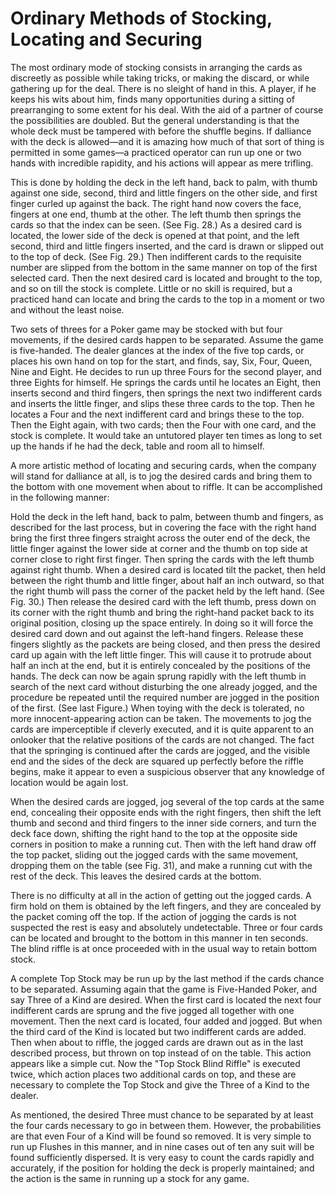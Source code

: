 # Ordinary Methods of Stocking, Locating and Securing

The most ordinary mode of stocking consists in arranging the cards as discreetly as possible while taking tricks, or making the discard, or while gathering up for the deal. There is no sleight of hand in this. A player, if he keeps his wits about him, finds many opportunities during a sitting of prearranging to some extent for his deal. With the aid of a partner of course the possibilities are doubled. But the general understanding is that the whole deck must be tampered with before the shuffle begins. If dalliance with the deck is allowed—and it is amazing how much of that sort of thing is permitted in some games—a practiced operator can run up one or two hands with incredible rapidity, and his actions will appear as mere trifling.

This is done by holding the deck in the left hand, back to palm, with thumb against one side, second, third and little fingers on the other side, and first finger curled up against the back. The right hand now covers the face, fingers at one end, thumb at the other. The left thumb then springs the cards so that the index can be seen. \(See Fig. 28.\) As a desired card is located, the lower side of the deck is opened at that point, and the left second, third and little fingers inserted, and the card is drawn or slipped out to the top of deck. \(See Fig. 29.\) Then indifferent cards to the requisite number are slipped from the bottom in the same manner on top of the first selected card. Then the next desired card is located and brought to the top, and so on till the stock is complete. Little or no skill is required, but a practiced hand can locate and bring the cards to the top in a moment or two and without the least noise.

Two sets of threes for a Poker game may be stocked with but four movements, if the desired cards happen to be separated. Assume the game is five-handed. The dealer glances at the index of the five top cards, or places his own hand on top for the start, and finds, say, Six, Four, Queen, Nine and Eight. He decides to run up three Fours for the second player, and three Eights for himself. He springs the cards until he locates an Eight, then inserts second and third fingers, then springs the next two indifferent cards and inserts the little finger, and slips these three cards to the top. Then he locates a Four and the next indifferent card and brings these to the top. Then the Eight again, with two cards; then the Four with one card, and the stock is complete. It would take an untutored player ten times as long to set up the hands if he had the deck, table and room all to himself.

A more artistic method of locating and securing cards, when the company will stand for dalliance at all, is to jog the desired cards and bring them to the bottom with one movement when about to riffle. It can be accomplished in the following manner:

Hold the deck in the left hand, back to palm, between thumb and fingers, as described for the last process, but in covering the face with the right hand bring the first three fingers straight across the outer end of the deck, the little finger against the lower side at corner and the thumb on top side at corner close to right first finger. Then spring the cards with the left thumb against right thumb. When a desired card is located tilt the packet, then held between the right thumb and little finger, about half an inch outward, so that the right thumb will pass the corner of the packet held by the left hand. \(See Fig. 30.\) Then release the desired card with the left thumb, press down on its corner with the right thumb and bring the right-hand packet back to its original position, closing up the space entirely. In doing so it will force the desired card down and out against the left-hand fingers. Release these fingers slightly as the packets are being closed, and then press the desired card up again with the left little finger. This will cause it to protrude about half an inch at the end, but it is entirely concealed by the positions of the hands. The deck can now be again sprung rapidly with the left thumb in search of the next card without disturbing the one already jogged, and the procedure be repeated until the required number are jogged in the position of the first. \(See last Figure.\) When toying with the deck is tolerated, no more innocent-appearing action can be taken. The movements to jog the cards are imperceptible if cleverly executed, and it is quite apparent to an onlooker that the relative positions of the cards are not changed. The fact that the springing is continued after the cards are jogged, and the visible end and the sides of the deck are squared up perfectly before the riffle begins, make it appear to even a suspicious observer that any knowledge of location would be again lost.

When the desired cards are jogged, jog several of the top cards at the same end, concealing their opposite ends with the right fingers, then shift the left thumb and second and third fingers to the inner side corners, and turn the deck face down, shifting the right hand to the top at the opposite side corners in position to make a running cut. Then with the left hand draw off the top packet, sliding out the jogged cards with the same movement, dropping them on the table \(see Fig. 31\), and make a running cut with the rest of the deck. This leaves the desired cards at the bottom.

There is no difficulty at all in the action of getting out the jogged cards. A firm hold on them is obtained by the left fingers, and they are concealed by the packet coming off the top. If the action of jogging the cards is not suspected the rest is easy and absolutely undetectable. Three or four cards can be located and brought to the bottom in this manner in ten seconds. The blind riffle is at once proceeded with in the usual way to retain bottom stock.

A complete Top Stock may be run up by the last method if the cards chance to be separated. Assuming again that the game is Five-Handed Poker, and say Three of a Kind are desired. When the first card is located the next four indifferent cards are sprung and the five jogged all together with one movement. Then the next card is located, four added and jogged. But when the third card of the Kind is located but two indifferent cards are added. Then when about to riffle, the jogged cards are drawn out as in the last described process, but thrown on top instead of on the table. This action appears like a simple cut. Now the "Top Stock Blind Riffle" is executed twice, which action places two additional cards on top, and these are necessary to complete the Top Stock and give the Three of a Kind to the dealer.

As mentioned, the desired Three must chance to be separated by at least the four cards necessary to go in between them. However, the probabilities are that even Four of a Kind will be found so removed. It is very simple to run up Flushes in this manner, and in nine cases out of ten any suit will be found sufficiently dispersed. It is very easy to count the cards rapidly and accurately, if the position for holding the deck is properly maintained; and the action is the same in running up a stock for any game.

